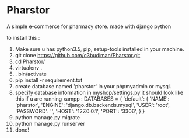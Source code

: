 # Pharstor
A simple e-commerce for pharmacy store. made with django python


to install this :
1. Make sure u has python3.5, pip, setup-tools installed in your machine.
2. git clone https://github.com/c3budiman/Pharstor.git
3. cd Pharstor/
4. virtualenv .
5. . bin/activate
6. pip install -r requirement.txt
7. create database named 'pharstor' in your phpmyadmin or mysql.
8. specify database information in myshop/settings.py
it should look like this if u are running xampp :
DATABASES = {
    'default': {
        'NAME': 'pharstor',
        'ENGINE': 'django.db.backends.mysql',
        'USER': 'root',
        'PASSWORD': '',
        'HOST': '127.0.0.1',
        'PORT': '3306',
    }
}
9. python manage.py migrate
10. python manage.py runserver
11. done!
